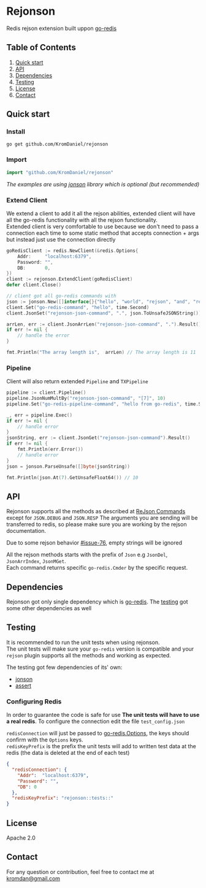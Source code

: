 # Rejonson

Redis rejson extension built uppon [go-redis](https://github.com/go-redis/redis)


## Table of Contents

1. [Quick start](#install)
2. [API](#api)
3. [Dependencies](#dependencies)
4. [Testing](#testing)
5. [License](#license)
6. [Contact](#contact)
 

## Quick start

### Install

```shell
go get github.com/KromDaniel/rejonson
```

### Import

```go
import "github.com/KromDaniel/rejonson"
```

*The examples are using [jonson](https://github.com/KromDaniel/jonson) library which is optional (but recommended)*

### Extend Client 
We extend a client to add it all the rejson abilities, extended client will have all the go-redis functionality with all the rejson functionality.<br/>Extended client is very comfortable to use because we don't need to pass a connection each time to some static method that accepts connection + args but instead just use the connection directly

```go
goRedisClient := redis.NewClient(&redis.Options{
    Addr:     "localhost:6379",
    Password: "",
    DB:       0,
})
client := rejonson.ExtendClient(goRedisClient)
defer client.Close()

// client got all go-redis commands with 
json := jonson.New([]interface{}{"hello", "world", "rejson", "and", "rejonson", "are", "awesome", 1,2,3,4})
client.Set("go-redis-command", "hello", time.Second)
client.JsonSet("rejonson-json-command", ".", json.ToUnsafeJSONString())

arrLen, err := client.JsonArrLen("rejonson-json-command", ".").Result() // int command
if err != nil {
    // handle the error
}

fmt.Println("The array length is",  arrLen) // The array length is 11
```

### Pipeline
Client will also return extended `Pipeline` and `TXPipeline`

```go
pipeline := client.Pipeline()
pipeline.JsonNumMultBy("rejonson-json-command", "[7]", 10)
pipeline.Set("go-redis-pipeline-command", "hello from go-redis", time.Second)

_, err = pipeline.Exec()
if err != nil {
    // handle error
}
jsonString, err := client.JsonGet("rejonson-json-command").Result()
if err != nil {
    fmt.Println(err.Error())
    // handle error
}
json = jonson.ParseUnsafe([]byte(jsonString))

fmt.Println(json.At(7).GetUnsafeFloat64()) // 10
```

## API

Rejonson supports all the methods as described at [ReJson Commands](https://oss.redislabs.com/rejson/commands/) except for `JSON.DEBUG` and `JSON.RESP`
The arguments you are sending will be transferred to redis, so please make sure you are working by the rejson documentation.

Due to some rejson behavior [#issue-76](https://github.com/RedisLabsModules/rejson/issues/76), empty strings will be ignored

All the rejson methods starts with the prefix of `Json` e.g `JsonDel`, `JsonArrIndex`, `JsonMGet`.<br/>Each command returns specific `go-redis.Cmder` by the specific request.


## Dependencies
Rejonson got only single dependency which is [go-redis]("https://github.com/go-redis/redis"). The [testing](#testing) got some other dependencies as well

## Testing
It is recommended to run the unit tests when using rejonson.</br>The unit tests will make sure your `go-redis` version is compatible and your `rejson` plugin supports all the methods and working as expected.

The testing got few dependencies of its' own:

* [jonson]("https://github.com/KromDaniel/jonson")
* [assert]("https://github.com/stretchr/testify/assert")

### Configuring Redis
In order to guarantee the code is safe for use **The unit tests will have to use a real redis**.
To configure the connection edit the file `test_config.json`

`redisConnection` will just be passed to [go-redis.Options](https://godoc.org/github.com/go-redis/redis#Options), the keys should confirm with the `Options` keys.</br> 
`redisKeyPrefix` is the prefix the unit tests will add to written test data at the redis (the data is deleted at the end of each test)

```json
{
  "redisConnection": {
    "Addr":  "localhost:6379",
    "Password": "",
    "DB": 0
  },
  "redisKeyPrefix": "rejonson::tests::"
}
```

## License
Apache 2.0

## Contact
For any question or contribution, feel free to contact me at
kromdan@gmail.com
